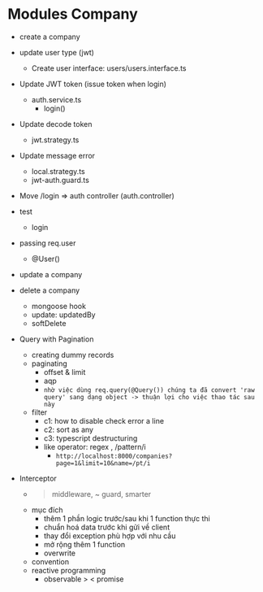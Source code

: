 # Modules Company

- create a company
- update user type (jwt)
    - Create user interface: users/users.interface.ts
- Update JWT token (issue token when login)
    - auth.service.ts
        - login()
- Update decode token
    - jwt.strategy.ts
- Update message error
    - local.strategy.ts
    - jwt-auth.guard.ts
- Move /login => auth controller (auth.controller)

- test
    - login
- passing req.user
    - @User()
- update a company
- delete a company
    - mongoose hook
    - update: updatedBy
    - softDelete
- Query with Pagination
    - creating dummy records
    - paginating
        - offset & limit
        - aqp
        - `nhờ việc dùng req.query(@Query()) chúng ta đã convert 'raw query' sang dạng object -> thuận lợi cho việc thao tác sau này`
    - filter
        - c1: how to disable check error a line
        - c2: sort as any
        - c3: typescript destructuring
        - like operator: regex , /pattern/i
            - `http://localhost:8000/companies?page=1&limit=10&name=/pt/i`
- Interceptor
    - > middleware, ~ guard, smarter
    - mục đích
        - thêm 1 phần logic  trước/sau khi 1 function thực thi 
        - chuẩn hoá data trước khi gửi về client 
        - thay đổi exception phù hợp với nhu cầu 
        - mở rộng thêm 1 function
        - overwrite 
    - convention 
    - reactive programming
        - observable > < promise
